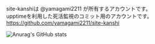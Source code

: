 site-kanshiは @yamagami2211 が所有するアカウントです。  
upptimeを利用した死活監視のコミット用のアカウントです。  
https://github.com/yamagami2211/site-kanshi

![Anurag's GitHub stats](https://github-readme-stats.vercel.app/api?username=site-kanshi&count_private=true&show_icons=true&theme=cobalt)
